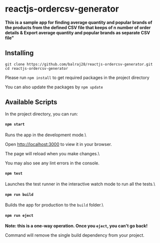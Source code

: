 
# reactjs-ordercsv-generator

**This is a sample app for finding average quantity and popular brands of the products from the defined CSV file that keeps of n number of order details & Export average quantity and popular brands as separate CSV file"**

## Installing


```
git clone https://github.com/balraj28/reactjs-ordercsv-generator.git
cd reactjs-ordercsv-generator

```

Please run `npm install` to get required packages in the project directory

You can also update the packages by `npm update`

## Available Scripts

In the project directory, you can run:

#### `npm start`

Runs the app in the development mode.\

Open [http://localhost:3000](http://localhost:3000) to view it in your browser.

The page will reload when you make changes.\

You may also see any lint errors in the console.

#### `npm test` 

Launches the test runner in the interactive watch mode  to run all the tests.\

#### `npm run build`

Builds the app for production to the `build` folder.\

#### `npm run eject`

**Note: this is a one-way operation. Once you `eject`, you can't go back!**

Command will remove the single build dependency from your project.